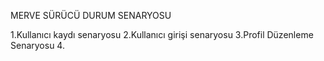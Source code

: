 MERVE SÜRÜCÜ DURUM SENARYOSU 

1.Kullanıcı kaydı senaryosu
2.Kullanıcı girişi senaryosu
3.Profil Düzenleme Senaryosu
4.









